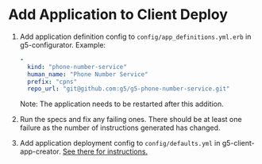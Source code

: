 # Add Application to Client Deploy

1. Add application definition config to `config/app_definitions.yml.erb` in
   g5-configurator. Example:

    ```yaml
    -
      kind: "phone-number-service"
      human_name: "Phone Number Service"
      prefix: "cpns"
      repo_url: "git@github.com:g5/g5-phone-number-service.git"
    ```

    Note: The application needs to be restarted after this addition.

2. Run the specs and fix any failing ones. There should be at least one failure
   as the number of instructions generated has changed.

3. Add application deployment config to `config/defaults.yml` in
   g5-client-app-creator. [See there for
   instructions.](http://github.com/g5search/g5-client-app-creator/docs/ADD_APPLICATION_TO_CLIENT_DEPLOY.md)
